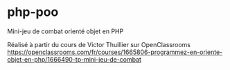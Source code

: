 # php-poo
Mini-jeu de combat orienté objet en PHP

Réalisé à partir du cours de Victor Thuillier sur OpenClassrooms
https://openclassrooms.com/fr/courses/1665806-programmez-en-oriente-objet-en-php/1666490-tp-mini-jeu-de-combat
